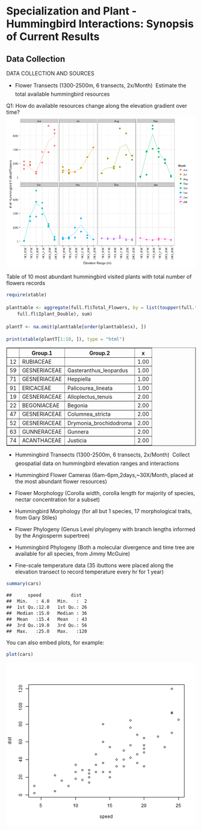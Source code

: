 Specialization and Plant - Hummingbird Interactions: Synopsis of Current Results
========================================================

Data Collection
-------
DATA COLLECTION AND SOURCES
- Flower Transects (1300-2500m,  6 transects, 2x/Month)  Estimate the total available hummingbird resources

Q1: How do available resources change along the elevation gradient over time?
![plot of chunk unnamed-chunk-1](figure/unnamed-chunk-1.png) 


Table of 10 most abundant hummingbird visited plants with total number of flowers records


```r
require(xtable)

planttable <- aggregate(full.fl$Total_Flowers, by = list(toupper(full.fl$Family), 
    full.fl$Iplant_Double), sum)

plantT <- na.omit(planttable[order(planttable$x), ])

print(xtable(plantT[1:10, ]), type = "html")
```

<!-- html table generated in R 3.0.2 by xtable 1.7-1 package -->
<!-- Mon Jan 27 21:52:19 2014 -->
<TABLE border=1>
<TR> <TH>  </TH> <TH> Group.1 </TH> <TH> Group.2 </TH> <TH> x </TH>  </TR>
  <TR> <TD align="right"> 12 </TD> <TD> RUBIACEAE </TD> <TD>  </TD> <TD align="right"> 1.00 </TD> </TR>
  <TR> <TD align="right"> 59 </TD> <TD> GESNERIACEAE </TD> <TD> Gasteranthus_leopardus </TD> <TD align="right"> 1.00 </TD> </TR>
  <TR> <TD align="right"> 71 </TD> <TD> GESNERIACEAE </TD> <TD> Heppiella </TD> <TD align="right"> 1.00 </TD> </TR>
  <TR> <TD align="right"> 91 </TD> <TD> ERICACEAE </TD> <TD> Palicourea_lineata </TD> <TD align="right"> 1.00 </TD> </TR>
  <TR> <TD align="right"> 19 </TD> <TD> GESNERIACEAE </TD> <TD> Alloplectus_tenuis </TD> <TD align="right"> 2.00 </TD> </TR>
  <TR> <TD align="right"> 22 </TD> <TD> BEGONIACEAE </TD> <TD> Begonia </TD> <TD align="right"> 2.00 </TD> </TR>
  <TR> <TD align="right"> 47 </TD> <TD> GESNERIACEAE </TD> <TD> Columnea_stricta </TD> <TD align="right"> 2.00 </TD> </TR>
  <TR> <TD align="right"> 52 </TD> <TD> GESNERIACEAE </TD> <TD> Drymonia_brochidodroma </TD> <TD align="right"> 2.00 </TD> </TR>
  <TR> <TD align="right"> 63 </TD> <TD> GUNNERACEAE </TD> <TD> Gunnera </TD> <TD align="right"> 2.00 </TD> </TR>
  <TR> <TD align="right"> 74 </TD> <TD> ACANTHACEAE </TD> <TD> Justicia </TD> <TD align="right"> 2.00 </TD> </TR>
   </TABLE>


- Hummingbird Transects (1300-2500m,  6 transects, 2x/Month)  Collect geospatial data on hummingbird elevation ranges and interactions


- Hummingbird Flower Cameras (6am-6pm,2days,~30X/Month, placed at the most abundant flower resources)

- Flower Morphology (Corolla width, corolla length for majority of species, nectar concentration for a subset)

- Hummingbird Morphology (for all but 1 species, 17 morphological traits, from Gary Stiles)

- Flower Phylogeny (Genus Level phylogeny with branch lengths informed by the Angiosperm supertree)

-	Hummingbird Phylogeny (Both a molecular divergence and time tree are available for all species, from Jimmy McGuire)

-	Fine-scale temperature data (35 ibuttons were placed along the elevation transect to record temperature every hr for 1 year)


```r
summary(cars)
```

```
##      speed           dist    
##  Min.   : 4.0   Min.   :  2  
##  1st Qu.:12.0   1st Qu.: 26  
##  Median :15.0   Median : 36  
##  Mean   :15.4   Mean   : 43  
##  3rd Qu.:19.0   3rd Qu.: 56  
##  Max.   :25.0   Max.   :120
```


You can also embed plots, for example:


```r
plot(cars)
```

![plot of chunk unnamed-chunk-4](figure/unnamed-chunk-4.png) 


